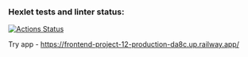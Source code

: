 ### Hexlet tests and linter status:
[![Actions Status](https://github.com/Abra19/frontend-project-12/workflows/hexlet-check/badge.svg)](https://github.com/Abra19/frontend-project-12/actions)


Try app - https://frontend-project-12-production-da8c.up.railway.app/